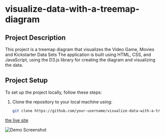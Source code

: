 # visualize-data-with-a-treemap-diagram
                                                                                                                                      

## Project Description

This project is a treemap diagram that visualizes the Video Game, Movies and Kickstarter Data Sets The application is built using HTML, CSS, and JavaScript, using the D3.js library for creating the diagram and visualizing the data.

## Project Setup

To set up the project locally, follow these steps:

1. Clone the repository to your local machine using:
   ```bash
   git clone https://github.com/your-username/visualize-data-with-a-treemap-diagram

[the live site](https://moezltifi.github.io/visualize-data-with-a-treemap-diagram)

![Demo Screenshot](images/1.png)